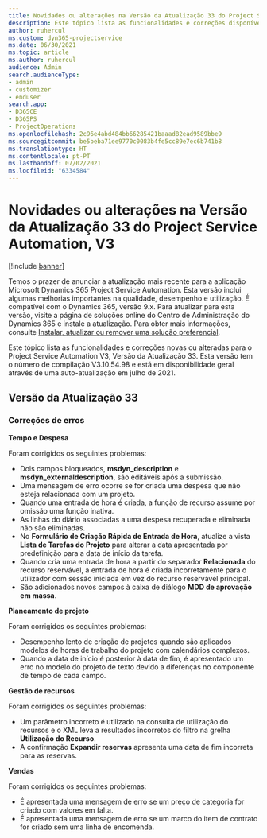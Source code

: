 ```yaml
---
title: Novidades ou alterações na Versão da Atualização 33 do Project Service Automation, V3
description: Este tópico lista as funcionalidades e correções disponíveis no Project Service Automation V3, Versão da Atualização 33, V3.
author: ruhercul
ms.custom: dyn365-projectservice
ms.date: 06/30/2021
ms.topic: article
ms.author: ruhercul
audience: Admin
search.audienceType:
- admin
- customizer
- enduser
search.app:
- D365CE
- D365PS
- ProjectOperations
ms.openlocfilehash: 2c96e4abd484bb66285421baaad82ead9589bbe9
ms.sourcegitcommit: be5beba71ee9770c0083b4fe5cc89e7ec6b741b8
ms.translationtype: HT
ms.contentlocale: pt-PT
ms.lasthandoff: 07/02/2021
ms.locfileid: "6334584"
---
```

# <a name="whats-new-or-changed-in-project-service-automation-update-release-33-v3"></a>Novidades ou alterações na Versão da Atualização 33 do Project Service Automation, V3

[!include [banner](../includes/psa-now-project-operations.md)]

Temos o prazer de anunciar a atualização mais recente para a aplicação Microsoft Dynamics 365 Project Service Automation. Esta versão inclui algumas melhorias importantes na qualidade, desempenho e utilização. É compatível com o Dynamics 365, versão 9.x. Para atualizar para esta versão, visite a página de soluções online do Centro de Administração do Dynamics 365 e instale a atualização. Para obter mais informações, consulte [Instalar, atualizar ou remover uma solução preferencial](/power-platform/admin/install-remove-preferred-solution).

Este tópico lista as funcionalidades e correções novas ou alteradas para o Project Service Automation V3, Versão da Atualização 33. Esta versão tem o número de compilação V3.10.54.98 e está em disponibilidade geral através de uma auto-atualização em julho de 2021.

## <a name="update-release-33"></a>Versão da Atualização 33

### <a name="bug-fixes"></a>Correções de erros

**Tempo e Despesa**

Foram corrigidos os seguintes problemas:

- Dois campos bloqueados, **msdyn_description** e **msdyn_externaldescription**, são editáveis após a submissão.
- Uma mensagem de erro ocorre se for criada uma despesa que não esteja relacionada com um projeto.
- Quando uma entrada de hora é criada, a função de recurso assume por omissão uma função inativa.
- As linhas do diário associadas a uma despesa recuperada e eliminada não são eliminadas.
- No **Formulário de Criação Rápida de Entrada de Hora**, atualize a vista **Lista de Tarefas do Projeto** para alterar a data apresentada por predefinição para a data de início da tarefa.
- Quando cria uma entrada de hora a partir do separador **Relacionada** do recurso reservável, a entrada de hora é criada incorretamente para o utilizador com sessão iniciada em vez do recurso reservável principal.
- São adicionados novos campos à caixa de diálogo **MDD de aprovação em massa**.

**Planeamento de projeto**

Foram corrigidos os seguintes problemas:
- Desempenho lento de criação de projetos quando são aplicados modelos de horas de trabalho do projeto com calendários complexos.
- Quando a data de início é posterior à data de fim, é apresentado um erro no modelo do projeto de texto devido a diferenças no componente de tempo de cada campo.

**Gestão de recursos**

Foram corrigidos os seguintes problemas:
- Um parâmetro incorreto é utilizado na consulta de utilização do recursos e o XML leva a resultados incorretos do filtro na grelha **Utilização do Recurso**.
- A confirmação **Expandir reservas** apresenta uma data de fim incorreta para as reservas.

**Vendas**

Foram corrigidos os seguintes problemas:
- É apresentada uma mensagem de erro se um preço de categoria for criado com valores em falta.
- É apresentada uma mensagem de erro se um marco do item de contrato for criado sem uma linha de encomenda.
